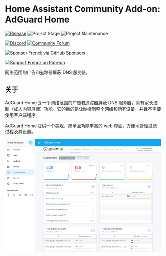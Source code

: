 # Home Assistant Community Add-on: AdGuard Home

[![Release][release-shield]][release] ![Project Stage][project-stage-shield] ![Project Maintenance][maintenance-shield]

[![Discord][discord-shield]][discord] [![Community Forum][forum-shield]][forum]

[![Sponsor Frenck via GitHub Sponsors][github-sponsors-shield]][github-sponsors]

[![Support Frenck on Patreon][patreon-shield]][patreon]

网络范围的广告和追踪器屏蔽 DNS 服务器。

## 关于

AdGuard Home 是一个网络范围的广告和追踪器屏蔽 DNS 服务器，具有家长控制（成人内容屏蔽）功能。它的目的是让你控制整个网络和所有设备，并且不需要使用客户端程序。

AdGuard Home 提供一个美观、简单且功能丰富的 web 界面，方便地管理过滤过程及其设置。

![AdGuard Home 在 Home Assistant 前端][screenshot]

[discord-shield]: https://img.shields.io/discord/478094546522079232.svg
[discord]: https://discord.me/hassioaddons
[forum-shield]: https://img.shields.io/badge/community-forum-brightgreen.svg
[forum]: https://community.home-assistant.io/t/home-assistant-community-add-on-adguard-home/90684?u=frenck
[github-sponsors-shield]: https://frenck.dev/wp-content/uploads/2019/12/github_sponsor.png
[github-sponsors]: https://github.com/sponsors/frenck
[maintenance-shield]: https://img.shields.io/maintenance/yes/2025.svg
[patreon-shield]: https://frenck.dev/wp-content/uploads/2019/12/patreon.png
[patreon]: https://www.patreon.com/frenck
[project-stage-shield]: https://img.shields.io/badge/project%20stage-production%20ready-brightgreen.svg
[release-shield]: https://img.shields.io/badge/version-v5.2.8-blue.svg
[release]: https://github.com/hassio-addons/addon-adguard-home/tree/v5.2.8
[screenshot]: https://github.com/hassio-addons/addon-adguard-home/raw/v5.2.8/images/screenshot.png